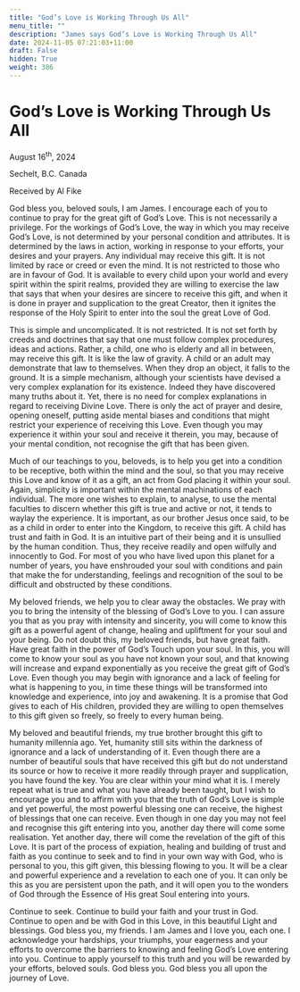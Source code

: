 ```yaml
---
title: "God’s Love is Working Through Us All"
menu_title: ""
description: "James says God’s Love is Working Through Us All"
date: 2024-11-05 07:21:03+11:00
draft: False
hidden: True
weight: 386
---
```

# God’s Love is Working Through Us All

August 16<sup>th</sup>, 2024

Sechelt, B.C. Canada

Received by Al Fike 

God bless you, beloved souls, I am James. I encourage each of you to continue to pray for the great gift of God’s Love. This is not necessarily a privilege. For the workings of God’s Love, the way in which you may receive God’s Love, is not determined by your personal condition and attributes. It is determined by the laws in action, working in response to your efforts, your desires and your prayers. Any individual may receive this gift. It is not limited by race or creed or even the mind. It is not restricted to those who are in favour of God. It is available to every child upon your world and every spirit within the spirit realms, provided they are willing to exercise the law that says that when your desires are sincere to receive this gift, and when it is done in prayer and supplication to the great Creator, then it ignites the response of the Holy Spirit to enter into the soul the great Love of God. 

This is simple and uncomplicated. It is not restricted. It is not set forth by creeds and doctrines that say that one must follow complex procedures, ideas and actions. Rather, a child, one who is elderly and all in between, may receive this gift. It is like the law of gravity. A child or an adult may demonstrate that law to themselves. When they drop an object, it falls to the ground. It is a simple mechanism, although your scientists have devised a very complex explanation for its existence. Indeed they have discovered many truths about it. Yet, there is no need for complex explanations in regard to receiving Divine Love. There is only the act of prayer and desire, opening oneself, putting aside mental biases and conditions that might restrict your experience of receiving this Love. Even though you may experience it within your soul and receive it therein, you may, because of your mental condition, not recognise the gift that has been given.

Much of our teachings to you, beloveds, is to help you get into a condition to be receptive, both within the mind and the soul, so that you may receive this Love and know of it as a gift, an act from God placing it within your soul. Again, simplicity is important within the mental machinations of each individual. The more one wishes to explain, to analyse, to use the mental faculties to discern whether this gift is true and active or not, it tends to waylay the experience. It is important, as our brother Jesus once said, to be as a child in order to enter into the Kingdom, to receive this gift. A child has trust and faith in God. It is an intuitive part of their being and it is unsullied by the human condition. Thus, they receive readily and open wilfully and innocently to God. For most of you who have lived upon this planet for a number of years, you have enshrouded your soul with conditions and pain that make the for understanding, feelings and recognition of the soul to be difficult and obstructed by these conditions.

My beloved friends, we help you to clear away the obstacles. We pray with you to bring the intensity of the blessing of God’s Love to you. I can assure you that as you pray with intensity and sincerity, you will come to know this gift as a powerful agent of change, healing and upliftment for your soul and your being. Do not doubt this, my beloved friends, but have great faith. Have great faith in the power of God’s Touch upon your soul. In this, you will come to know your soul as you have not known your soul, and that knowing will increase and expand exponentially as you receive the great gift of God’s Love. Even though you may begin with ignorance and a lack of feeling for what is happening to you, in time these things will be transformed into knowledge and experience, into joy and awakening. It is a promise that God gives to each of His children, provided they are willing to open themselves to this gift given so freely, so freely to every human being. 

My beloved and beautiful friends, my true brother brought this gift to humanity millennia ago. Yet, humanity still sits within the darkness of ignorance and a lack of understanding of it. Even though there are a number of beautiful souls that have received this gift but do not understand its source or how to receive it more readily through prayer and supplication, you have found the key. You are clear within your mind what it is. I merely repeat what is true and what you have already been taught, but I wish to encourage you and to affirm with you that the truth of God’s Love is simple and yet powerful, the most powerful blessing one can receive, the highest of blessings that one can receive. Even though in one day you may not feel and recognise this gift entering into you, another day there will come some realisation. Yet another day, there will come the revelation of the gift of this Love. It is part of the process of expiation, healing and building of trust and faith as you continue to seek and to find in your own way with God, who is personal to you, this gift given, this blessing flowing to you. It will be a clear and powerful experience and a revelation to each one of you. It can only be this as you are persistent upon the path, and it will open you to the wonders of God through the Essence of His great Soul entering into yours.

Continue to seek. Continue to build your faith and your trust in God. Continue to open and be with God in this Love, in this beautiful Light and blessings. God bless you, my friends. I am James and I love you, each one. I acknowledge your hardships, your triumphs, your eagerness and your efforts to overcome the barriers to knowing and feeling God’s Love entering into you. Continue to apply yourself to this truth and you will be rewarded by your efforts, beloved souls. God bless you. God bless you all upon the journey of Love. 